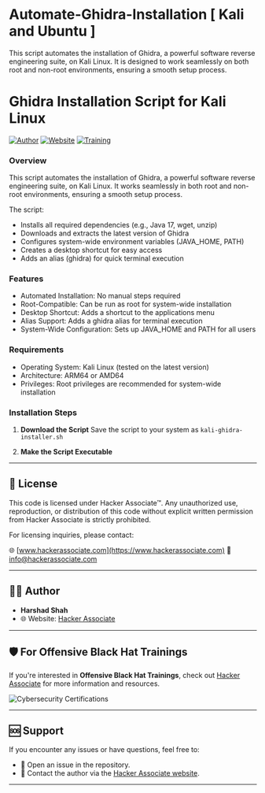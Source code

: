 # Automate-Ghidra-Installation [ Kali and Ubuntu ] 
This script automates the installation of Ghidra, a powerful software reverse engineering suite, on Kali Linux. It is designed to work seamlessly on both root and non-root environments, ensuring a smooth setup process.

<!DOCTYPE html>
<html>
<body>
<div class="markdown-body">

# Ghidra Installation Script for Kali Linux

[![Author](https://img.shields.io/badge/Author-Harshad%20Shah-blue.svg)](https://hackerassociate.com)
[![Website](https://img.shields.io/badge/Website-hackerassociate.com-green.svg)](https://hackerassociate.com)
[![Training](https://img.shields.io/badge/Training-blackhattrainings.com-red.svg)](https://blackhattrainings.com)

### Overview
This script automates the installation of Ghidra, a powerful software reverse engineering suite, on Kali Linux. It works seamlessly in both root and non-root environments, ensuring a smooth setup process.

The script:
- Installs all required dependencies (e.g., Java 17, wget, unzip)
- Downloads and extracts the latest version of Ghidra
- Configures system-wide environment variables (JAVA_HOME, PATH)
- Creates a desktop shortcut for easy access
- Adds an alias (ghidra) for quick terminal execution

### Features
- Automated Installation: No manual steps required
- Root-Compatible: Can be run as root for system-wide installation
- Desktop Shortcut: Adds a shortcut to the applications menu
- Alias Support: Adds a ghidra alias for terminal execution
- System-Wide Configuration: Sets up JAVA_HOME and PATH for all users

### Requirements
- Operating System: Kali Linux (tested on the latest version)
- Architecture: ARM64 or AMD64
- Privileges: Root privileges are recommended for system-wide installation

### Installation Steps

1. **Download the Script**
   Save the script to your system as `kali-ghidra-installer.sh`

2. **Make the Script Executable**


---

## 📜 License
This code is licensed under Hacker Associate™. Any unauthorized use, reproduction, or distribution of this code without explicit written permission from Hacker Associate is strictly prohibited. 

For licensing inquiries, please contact:

🌐 [www.hackerassociate.com](https://www.hackerassociate.com)
📧 info@hackerassociate.com

---

## 👨‍💻 Author

- **Harshad Shah**
- 🌐 Website: [Hacker Associate](https://www.hackerassociate.com)
  
---

## 🛡️ For Offensive Black Hat Trainings

If you're interested in **Offensive Black Hat Trainings**, check out [Hacker Associate](https://www.hackerassociate.com) for more information and resources.

![Cybersecurity Certifications](https://github.com/hackerassociate/json-analyzer-for-pentester/blob/main/certification.png)

---

## 🆘 Support

If you encounter any issues or have questions, feel free to:
- 🐛 Open an issue in the repository.
- 📧 Contact the author via the [Hacker Associate website](https://www.hackerassociate.com).

---

